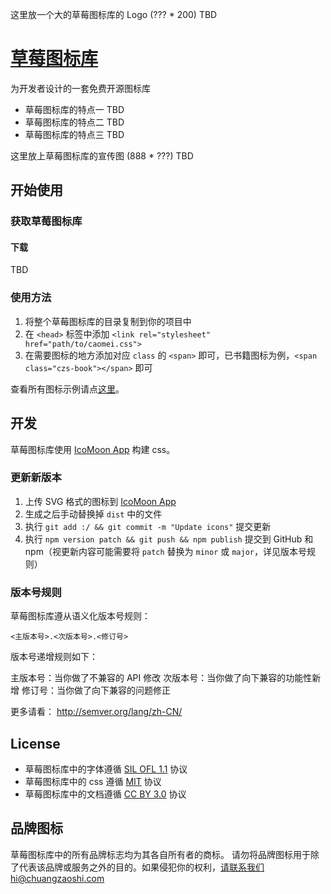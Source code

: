 这里放一个大的草莓图标库的 Logo (??? * 200) TBD

# [草莓图标库](http://x.y/zTBD)

为开发者设计的一套免费开源图标库

- 草莓图标库的特点一 TBD
- 草莓图标库的特点二 TBD
- 草莓图标库的特点三 TBD

这里放上草莓图标库的宣传图 (888 * ???) TBD

## 开始使用

### 获取草莓图标库

#### 下载

TBD

### 使用方法

1. 将整个草莓图标库的目录复制到你的项目中
2. 在 `<head>` 标签中添加 `<link rel="stylesheet" href="path/to/caomei.css">`
3. 在需要图标的地方添加对应 `class` 的 `<span>` 即可，已书籍图标为例，`<span class="czs-book"></span>` 即可

查看所有图标示例请点[这里](http://xxx.yyyTBD)。

## 开发

草莓图标库使用 [IcoMoon App](https://icomoon.io/#app-features) 构建 css。

### 更新新版本

1. 上传 SVG 格式的图标到 [IcoMoon App](https://icomoon.io/#app-features)
2. 生成之后手动替换掉 `dist` 中的文件
3. 执行 `git add :/ && git commit -m "Update icons"` 提交更新
4. 执行 `npm version patch && git push && npm publish` 提交到 GitHub 和 npm（视更新内容可能需要将 `patch` 替换为 `minor` 或 `major`，详见版本号规则）

### 版本号规则

草莓图标库遵从语义化版本号规则：

`<主版本号>.<次版本号>.<修订号>`

版本号递增规则如下：

主版本号：当你做了不兼容的 API 修改
次版本号：当你做了向下兼容的功能性新增
修订号：当你做了向下兼容的问题修正

更多请看： http://semver.org/lang/zh-CN/

## License

- 草莓图标库中的字体遵循 [SIL OFL 1.1](http://scripts.sil.org/OFL) 协议
- 草莓图标库中的 css 遵循 [MIT](https://opensource.org/licenses/mit-license.html) 协议
- 草莓图标库中的文档遵循 [CC BY 3.0](http://creativecommons.org/licenses/by/3.0/) 协议

## 品牌图标

草莓图标库中的所有品牌标志均为其各自所有者的商标。
请勿将品牌图标用于除了代表该品牌或服务之外的目的。如果侵犯你的权利，请联系我们hi@chuangzaoshi.com
